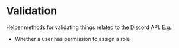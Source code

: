 # Validation

Helper methods for validating things related to the Discord API. E.g.:

- Whether a user has permission to assign a role
